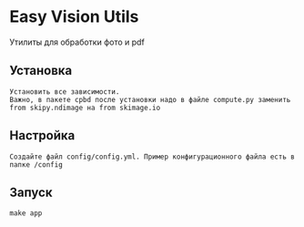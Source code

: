 # Easy Vision Utils

Утилиты для обработки фото и pdf

## Установка
```
Установить все зависимости.
Важно, в пакете cpbd после установки надо в файле compute.py заменить from skipy.ndimage на from skimage.io
```

## Настройка
```
Создайте файл config/config.yml. Пример конфигурационного файла есть в папке /config
```

## Запуск
```
make app
```
